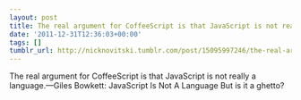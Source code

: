 ```yaml
---
layout: post
title: The real argument for CoffeeScript is that JavaScript is not really a language.
date: '2011-12-31T12:36:03+00:00'
tags: []
tumblr_url: http://nicknovitski.tumblr.com/post/15095997246/the-real-argument-for-coffeescript-is-that
---
```

The real argument for CoffeeScript is that JavaScript is not really a language.—Giles Bowkett: JavaScript Is Not A Language
But is it a ghetto?
